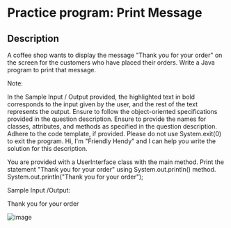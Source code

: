 # Practice program: Print Message

## Description 

A coffee shop wants to display the message "Thank you for your order" on the screen for the customers who have placed their orders. Write a Java program to print that message.


Note:

In the Sample Input / Output provided, the highlighted text in bold corresponds to the input given by the user, and the rest of the text represents the output.
Ensure to follow the object-oriented specifications provided in the question description.
Ensure to provide the names for classes, attributes, and methods as specified in the question description.
Adhere to the code template, if provided.
Please do not use System.exit(0) to exit the program.
Hi, I'm "Friendly Hendy" and I can help you write the solution for this description.

You are provided with a UserInterface class with the main method. 
Print the statement "Thank you for your order" using System.out.println() method. 
System.out.println("Thank you for your order");

Sample Input /Output:

Thank you for your order

![image](https://github.com/Tan12d/PWC_Programming_Fundamentals-Java/assets/100254217/f13fd41f-1608-4b1e-9541-9c516c5423ff)
